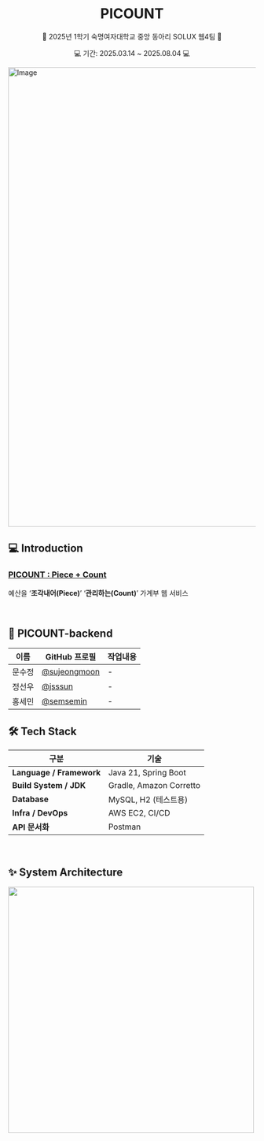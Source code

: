 <h1 align="center">PICOUNT</h1>

<p align="center">📌 2025년 1학기 숙명여자대학교 중앙 동아리 SOLUX 웹4팀 📌</p>
<p align="center">💻 기간: 2025.03.14 ~ 2025.08.04 💻</p>

<img width="1668" height="933" alt="Image" src="https://github.com/user-attachments/assets/7eda948f-4c9e-4a03-a454-9bb4b4911b23" />

<br/>

## **💻** Introduction

### [PICOUNT : Piece + Count](https://github.com/Picount-SOLUX)

예산을 ‘**조각내어(Piece)**’ ‘**관리하는(Count)**’ 가계부 웹 서비스

<br/>

## **💙** PICOUNT-backend
| 이름 | GitHub 프로필 | 작업내용 |
|------|----------------|------------------------------|
| 문수정 | [@sujeongmoon](https://github.com/sujeongmoon) | - |
| 정선우 | [@jsssun](https://github.com/jsssun) | - |
| 홍세민 | [@semsemin](https://github.com/semsemin) | - |

## 🛠️ Tech Stack

| 구분                  | 기술                           |
|-----------------------|--------------------------------|
| **Language / Framework** | Java 21, Spring Boot            |
| **Build System / JDK**   | Gradle, Amazon Corretto         |
| **Database**             | MySQL, H2 (테스트용)             |
| **Infra / DevOps**       | AWS EC2, CI/CD                  |
| **API 문서화**           | Postman                         |


<br/>

## ✨ System Architecture
<img src="https://github.com/user-attachments/assets/f642edc9-2901-48cc-977a-be72231a84a3" width="500px" />
